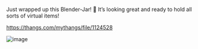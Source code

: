 Just wrapped up this Blender-Jar! 🏺 It’s looking great and ready to hold all sorts of virtual items!

https://thangs.com/mythangs/file/1124528

![image](https://github.com/user-attachments/assets/206e2052-9f7c-479a-82cf-d8dab3721b2e)
